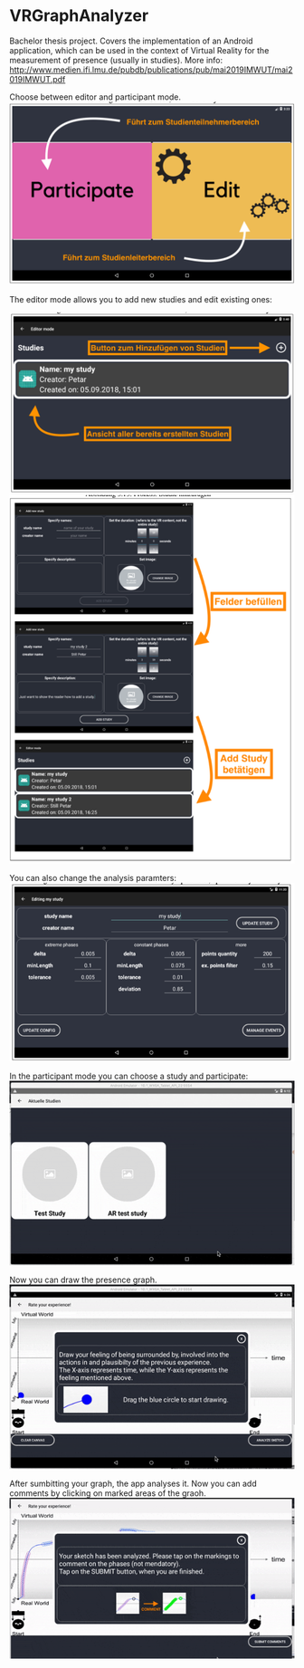 # VRGraphAnalyzer
Bachelor thesis project. Covers the implementation of an Android application, which can be used in the context of Virtual Reality for the measurement of presence (usually in studies). 
More info:
http://www.medien.ifi.lmu.de/pubdb/publications/pub/mai2019IMWUT/mai2019IMWUT.pdf


Choose between editor and participant mode.
![Alt text](/images/chooseMode.png?raw=true "modes")

The editor mode allows you to add new studies and edit existing ones:

![Alt text](/images/addStudy.png?raw=true "editor mode")
![Alt text](/images/specifyStudy.png?raw=true "add study")

You can also change the analysis paramters:
![Alt text](/images/studyParameters.png?raw=true "parameters")

In the participant mode you can choose a study and participate:
![Alt text](/images/addParticipant.gif?raw=true "add participant")

Now you can draw the presence graph.
![Alt text](/images/drawGraph.gif?raw=true "add participant")

After sumbitting your graph, the app analyses it. Now you can add comments by clicking on marked areas of the graoh.
![Alt text](/images/commentGraph.gif?raw=true "add participant")





